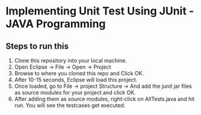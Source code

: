 # Implementing Unit Test Using JUnit - JAVA Programming

## Steps to run this
1. Clone this repository into your local machine.
2. Open Eclipse -> File -> Open -> Project
3. Browse to where you cloned this repo and Click OK.
4. After 10-15 seconds, Eclipse will load this project.
5. Once loaded, go to File -> project Structure -> And add the junit jar files as source modules for your project and click OK.
6. After adding them as source modules, right-click on AllTests.java and hit run. You will see the testcases get executed.
